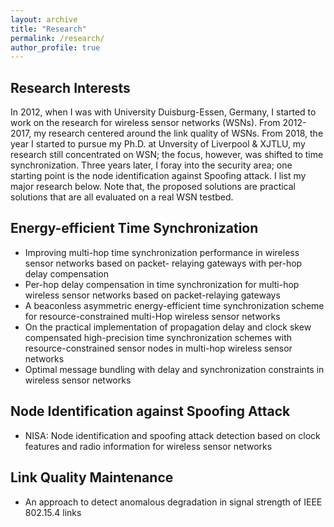 ```yaml
---
layout: archive
title: "Research"
permalink: /research/
author_profile: true
---
```


## Research Interests

In 2012, when I was with University Duisburg-Essen, Germany, I started to work on the research for wireless sensor networks (WSNs). From 2012-2017, my research centered around the link quality of WSNs. From 2018, the year I started to pursue my Ph.D. at Unversity of Liverpool & XJTLU, my research still concentrated on WSN; the focus, however, was shifted to time synchronization. Three years later, I foray into the security area; one starting point is the node identification against Spoofing attack. I list my major research below. Note that, the proposed solutions are practical solutions that are all evaluated on a real WSN testbed.

## Energy-efficient Time Synchronization
* Improving multi-hop time synchronization performance in wireless sensor networks based on packet- relaying gateways with per-hop delay compensation
* Per-hop delay compensation in time synchronization for multi-hop wireless sensor networks based on packet-relaying gateways
* A beaconless asymmetric energy-efficient time synchronization scheme for resource-constrained multi-Hop wireless sensor networks
* On the practical implementation of propagation delay and clock skew compensated high-precision time synchronization schemes with resource-constrained sensor nodes in multi-hop wireless sensor networks
* Optimal message bundling with delay and synchronization constraints in wireless sensor networks

## Node Identification against Spoofing Attack
* NISA: Node identification and spoofing attack detection based on clock features and radio information for wireless sensor networks

## Link Quality Maintenance
* An approach to detect anomalous degradation in signal strength of IEEE 802.15.4 links
